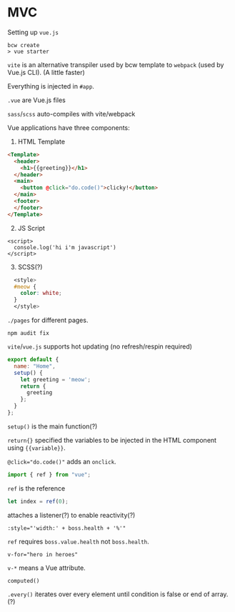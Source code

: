 # MVC

Setting up `vue.js`
```
bcw create
> vue starter
```

`vite` is an alternative transpiler used by bcw template to `webpack` (used by Vue.js CLI). (A little faster)

Everything is injected in `#app`.

`.vue` are Vue.js files

`sass`/`scss` auto-compiles with vite/webpack

Vue applications have three components:
1) HTML Template
```html
<Template>
  <header>
    <h1>{{greeting}}</h1>
  </header>
  <main>
    <button @click="do.code()">clicky!</button>
  </main>
  <footer>
  </footer>
</Template>
```
2) JS Script
```
<script>
  console.log('hi i'm javascript')
</script>
```

3) SCSS(?)

```css
  <style>
  #meow {
    color: white;
  }
  </style>
```

`./pages` for different pages.

`npm audit fix`

`vite`/`vue.js` supports hot updating (no refresh/respin required)

```js
export default {
  name: "Home",
  setup() {
    let greeting = 'meow';
    return {
      greeting
    };
  }
};
```

`setup()` is the main function(?)

`return{}` specified the variables to be injected in the HTML component using `{{variable}}`.

`@click="do.code()"` adds an `onclick`.

```js
import { ref } from "vue";
```

`ref` is the reference
```js
let index = ref(0);
```
 attaches a listener(?) to enable reactivity(?)

```
:style="'width:' + boss.health + '%'"
```

`ref` requires `boss.value.health` not `boss.health`.


```
v-for="hero in heroes"
```

`v-*` means a Vue attribute.

`computed()`

`.every()`
iterates over every element until condition is false or end of array.(?)
